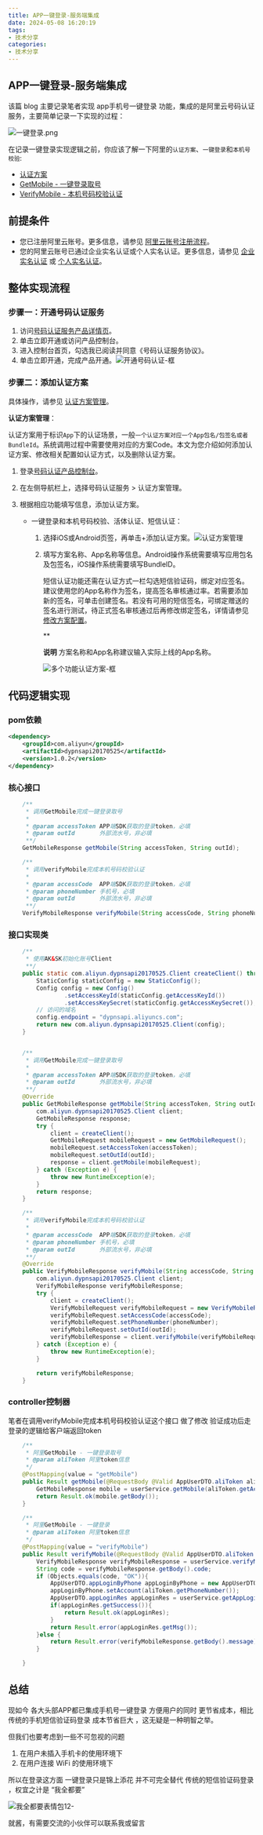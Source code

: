 ```yaml
---
title: APP一键登录-服务端集成
date: 2024-05-08 16:20:19
tags: 
- 技术分享
categories:
- 技术分享
---
```




## APP一键登录-服务端集成

该篇 blog 主要记录笔者实现 app手机号一键登录 功能，集成的是阿里云号码认证服务，主要简单记录一下实现的过程：

![一键登录.png](APP%E4%B8%80%E9%94%AE%E7%99%BB%E5%BD%95-%E6%9C%8D%E5%8A%A1%E7%AB%AF%E9%9B%86%E6%88%90/p687611.png)

在记录一键登录实现逻辑之前，你应该了解一下阿里的`认证方案`、`一键登录`和`本机号校验`:

- [认证方案](https://link.juejin.cn?target=https%3A%2F%2Fhelp.aliyun.com%2Fdocument_detail%2F405281.html)
- [GetMobile - 一键登录取号](https://link.juejin.cn?target=https%3A%2F%2Fhelp.aliyun.com%2Fdocument_detail%2F405286.html)
- [VerifyMobile - 本机号码校验认证](https://link.juejin.cn?target=https%3A%2F%2Fhelp.aliyun.com%2Fdocument_detail%2F405287.html)

## 前提条件

- 您已注册阿里云账号。更多信息，请参见 [阿里云账号注册流程](https://link.juejin.cn?target=https%3A%2F%2Fhelp.aliyun.com%2Fdocument_detail%2F37195.html%23concept-gpr-axx-wdb)。
- 您的阿里云账号已通过企业实名认证或个人实名认证。更多信息，请参见 [企业实名认证](https://link.juejin.cn?target=https%3A%2F%2Fhelp.aliyun.com%2Fdocument_detail%2F37172.html%23concept-gpr-3bx-wdb) 或 [个人实名认证](https://link.juejin.cn?target=https%3A%2F%2Fhelp.aliyun.com%2Fdocument_detail%2F48263.html)。

## 整体实现流程

### 步骤一：开通号码认证服务

1. 访问[号码认证服务产品详情页](https://link.juejin.cn?target=https%3A%2F%2Fwww.aliyun.com%2Fproduct%2Fdypns%3Fspm%3Da2c4g.11186623.0.0.2d7b1071pn3g3K)。
2. 单击立即开通或访问产品控制台。
3. 进入控制台首页，勾选我已阅读并同意《号码认证服务协议》。
4. 单击立即开通，完成产品开通。![开通号码认证-框](APP%E4%B8%80%E9%94%AE%E7%99%BB%E5%BD%95-%E6%9C%8D%E5%8A%A1%E7%AB%AF%E9%9B%86%E6%88%90/1fe4dc3162dc4877bc784cee8d37a8d7tplv-k3u1fbpfcp-zoom-in-crop-mark1512000.webp)

### 步骤二：添加认证方案

具体操作，请参见 [认证方案管理](https://link.juejin.cn?target=https%3A%2F%2Fhelp.aliyun.com%2Fdocument_detail%2F381012.htm%23task-2164806)。

**认证方案管理**：

认证方案用于标识`App`下的认证场景，一般`一个认证方案对应一个App包名/包签名或者BundleId`。系统调用过程中需要使用对应的方案Code。本文为您介绍如何添加认证方案、修改相关配置如认证方式，以及删除认证方案。

1. 登录[号码认证产品控制台](https://link.juejin.cn?target=https%3A%2F%2Fdypns.console.aliyun.com%2F%3Fspm%3D5176.20967111.J_5834642020.4.28e32fdazkYFYk%23%2Foverview)。

2. 在左侧导航栏上，选择号码认证服务 > 认证方案管理。

3. 根据相应功能填写信息，添加认证方案。

   - 一键登录和本机号码校验、活体认证、短信认证：

     1. 选择iOS或Android页签，再单击+添加认证方案。![认证方案管理](APP%E4%B8%80%E9%94%AE%E7%99%BB%E5%BD%95-%E6%9C%8D%E5%8A%A1%E7%AB%AF%E9%9B%86%E6%88%90/a4eed8763a244cca8ff85088902d4d88tplv-k3u1fbpfcp-zoom-in-crop-mark1512000.webp)

     2. 填写方案名称、App名称等信息。Android操作系统需要填写应用包名及包签名，iOS操作系统需要填写BundleID。

        短信认证功能还需在认证方式一栏勾选短信验证码，绑定对应签名。建议使用您的App名称作为签名，提高签名审核通过率。若需要添加新的签名，可单击创建签名。若没有可用的短信签名，可绑定赠送的签名进行测试，待正式签名审核通过后再修改绑定签名，详情请参见[修改方案配置](https://link.juejin.cn?target=https%3A%2F%2Fhelp.aliyun.com%2Fdocument_detail%2F381012.htm%3Fspm%3Da2c4g.11186623.0.0.50061071yu38Zf%23section-86a-e3a-tgp)。

        **

        **说明** 方案名称和App名称建议输入实际上线的App名称。

        ![多个功能认证方案-框](APP%E4%B8%80%E9%94%AE%E7%99%BB%E5%BD%95-%E6%9C%8D%E5%8A%A1%E7%AB%AF%E9%9B%86%E6%88%90/12bf8354ba8d4aff9057b58914b70a34tplv-k3u1fbpfcp-zoom-in-crop-mark1512000.webp)

## 代码逻辑实现

### pom依赖

```xml
<dependency> 
    <groupId>com.aliyun</groupId> 
    <artifactId>dypnsapi20170525</artifactId> 
    <version>1.0.2</version> 
</dependency>
```

### 核心接口

```java
    /**
     * 调用GetMobile完成一键登录取号
     *
     * @param accessToken APP端SDK获取的登录token，必填
     * @param outId       外部流水号，非必填
     **/
    GetMobileResponse getMobile(String accessToken, String outId);

    /**
     * 调用verifyMobile完成本机号码校验认证
     *
     * @param accessCode  APP端SDK获取的登录token，必填
     * @param phoneNumber 手机号，必填
     * @param outId       外部流水号，非必填
     **/
    VerifyMobileResponse verifyMobile(String accessCode, String phoneNumber, String outId);
```

### 接口实现类

```java
    /**
     * 使用AK&SK初始化账号Client
     **/
    public static com.aliyun.dypnsapi20170525.Client createClient() throws Exception {
        StaticConfig staticConfig = new StaticConfig();
        Config config = new Config()
                .setAccessKeyId(staticConfig.getAccessKeyId())
                .setAccessKeySecret(staticConfig.getAccessKeySecret());
        // 访问的域名
        config.endpoint = "dypnsapi.aliyuncs.com";
        return new com.aliyun.dypnsapi20170525.Client(config);
    }


    /**
     * 调用GetMobile完成一键登录取号
     *
     * @param accessToken APP端SDK获取的登录token，必填
     * @param outId       外部流水号，非必填
     **/
    @Override
    public GetMobileResponse getMobile(String accessToken, String outId) {
        com.aliyun.dypnsapi20170525.Client client;
        GetMobileResponse response;
        try {
            client = createClient();
            GetMobileRequest mobileRequest = new GetMobileRequest();
            mobileRequest.setAccessToken(accessToken);
            mobileRequest.setOutId(outId);
            response = client.getMobile(mobileRequest);
        } catch (Exception e) {
            throw new RuntimeException(e);
        }
        return response;
    }

    /**
     * 调用verifyMobile完成本机号码校验认证
     *
     * @param accessCode  APP端SDK获取的登录token，必填
     * @param phoneNumber 手机号，必填
     * @param outId       外部流水号，非必填
     **/
    @Override
    public VerifyMobileResponse verifyMobile(String accessCode, String phoneNumber, String outId) {
        com.aliyun.dypnsapi20170525.Client client;
        VerifyMobileResponse verifyMobileResponse;
        try {
            client = createClient();
            VerifyMobileRequest verifyMobileRequest = new VerifyMobileRequest();
            verifyMobileRequest.setAccessCode(accessCode);
            verifyMobileRequest.setPhoneNumber(phoneNumber);
            verifyMobileRequest.setOutId(outId);
            verifyMobileResponse = client.verifyMobile(verifyMobileRequest);
        } catch (Exception e) {
            throw new RuntimeException(e);
        }

        return verifyMobileResponse;
    }
```

### controller控制器

笔者在调用verifyMobile完成本机号码校验认证这个接口 做了修改 验证成功后走登录的逻辑给客户端返回token

```java
    /**
     * 阿里GetMobile - 一键登录取号
     * @param aliToken 阿里token信息
     */
    @PostMapping(value = "getMobile")
    public Result getMobile(@RequestBody @Valid AppUserDTO.aliToken aliToken){
        GetMobileResponse mobile = userService.getMobile(aliToken.getAccessToken(), aliToken.getOutId());
        return Result.ok(mobile.getBody());
    }

    /**
     * 阿里GetMobile - 一键登录
     * @param aliToken 阿里token信息
     */
    @PostMapping(value = "verifyMobile")
    public Result verifyMobile(@RequestBody @Valid AppUserDTO.aliToken aliToken){
        VerifyMobileResponse verifyMobileResponse = userService.verifyMobile(aliToken.getAccessToken(), aliToken.getPhoneNumber(), aliToken.getOutId());
        String code = verifyMobileResponse.getBody().code;
        if (Objects.equals(code, "OK")){
            AppUserDTO.appLoginByPhone appLoginByPhone = new AppUserDTO.appLoginByPhone();
            appLoginByPhone.setAccount(aliToken.getPhoneNumber());
            AppUserDTO.appLoginRes appLoginRes = userService.getAppLoginRes(appLoginByPhone);
            if(appLoginRes.getSuccess()){
                return Result.ok(appLoginRes);
            }
            return Result.error(appLoginRes.getMsg());
        }else {
            return Result.error(verifyMobileResponse.getBody().message);
        }

    }
```



## 总结

现如今 各大头部APP都已集成手机号一键登录 方便用户的同时 更节省成本，相比传统的手机短信验证码登录 成本节省巨大 ，这无疑是一种明智之举。

但我们也要考虑到一些不可忽视的问题 

1. 在用户未插入手机卡的使用环境下
2. 在用户连接 WiFi 的使用环境下

所以在登录这方面 一键登录只是锦上添花 并不可完全替代 传统的短信验证码登录 ，权宜之计是 “我全都要”

![我全都要表情包12-](APP%E4%B8%80%E9%94%AE%E7%99%BB%E5%BD%95-%E6%9C%8D%E5%8A%A1%E7%AB%AF%E9%9B%86%E6%88%90/006mowZngy1ftqn2egk5kg30860604g2.gif)

就酱，有需要交流的小伙伴可以联系我或留言